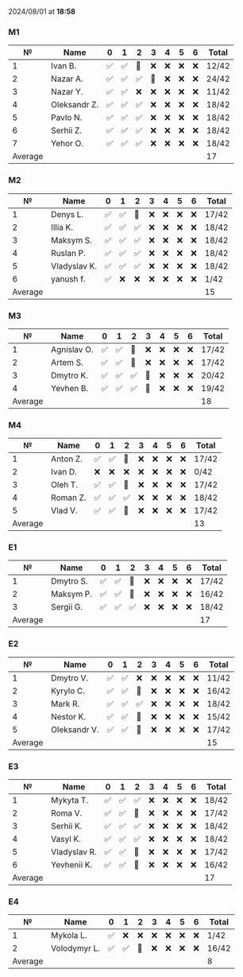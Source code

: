 2024/08/01 at **18:58**
### M1
|№|Name|0|1|2|3|4|5|6|Total|
|-----|-----|-----|-----|-----|-----|-----|-----|-----|-----|
|1|Ivan B.|✅|✅|🔄|❌|❌|❌|❌|12/42|
|2|Nazar A.|✅|✅|✅|🔄|❌|❌|❌|24/42|
|3|Nazar Y.|✅|✅|❌|❌|❌|❌|❌|11/42|
|4|Oleksandr Z.|✅|✅|✅|❌|❌|❌|❌|18/42|
|5|Pavlo N.|✅|✅|✅|❌|❌|❌|❌|18/42|
|6|Serhii Z.|✅|✅|✅|❌|❌|❌|❌|18/42|
|7|Yehor O.|✅|✅|✅|❌|❌|❌|❌|18/42|
|Average|||||||||17|
### M2
|№|Name|0|1|2|3|4|5|6|Total|
|-----|-----|-----|-----|-----|-----|-----|-----|-----|-----|
|1|Denys L.|✅|✅|🔄|❌|❌|❌|❌|17/42|
|2|Illia K.|✅|✅|✅|❌|❌|❌|❌|18/42|
|3|Maksym S.|✅|✅|✅|❌|❌|❌|❌|18/42|
|4|Ruslan P.|✅|✅|✅|❌|❌|❌|❌|18/42|
|5|Vladyslav K.|✅|✅|✅|❌|❌|❌|❌|18/42|
|6|yanush f.|✅|❌|❌|❌|❌|❌|❌|1/42|
|Average|||||||||15|
### M3
|№|Name|0|1|2|3|4|5|6|Total|
|-----|-----|-----|-----|-----|-----|-----|-----|-----|-----|
|1|Agnislav O.|✅|✅|🔄|❌|❌|❌|❌|17/42|
|2|Artem S.|✅|✅|🔄|❌|❌|❌|❌|17/42|
|3|Dmytro K.|✅|✅|✅|🔄|❌|❌|❌|20/42|
|4|Yevhen B.|✅|✅|✅|🔄|❌|❌|❌|19/42|
|Average|||||||||18|
### M4
|№|Name|0|1|2|3|4|5|6|Total|
|-----|-----|-----|-----|-----|-----|-----|-----|-----|-----|
|1|Anton Z.|✅|✅|🔄|❌|❌|❌|❌|17/42|
|2|Ivan D.|❌|❌|❌|❌|❌|❌|❌|0/42|
|3|Oleh T.|✅|✅|🔄|❌|❌|❌|❌|17/42|
|4|Roman Z.|✅|✅|✅|❌|❌|❌|❌|18/42|
|5|Vlad V.|✅|✅|🔄|❌|❌|❌|❌|17/42|
|Average|||||||||13|
### E1
|№|Name|0|1|2|3|4|5|6|Total|
|-----|-----|-----|-----|-----|-----|-----|-----|-----|-----|
|1|Dmytro S.|✅|✅|🔄|❌|❌|❌|❌|17/42|
|2|Maksym P.|✅|✅|🔄|❌|❌|❌|❌|16/42|
|3|Sergii G.|✅|✅|✅|❌|❌|❌|❌|18/42|
|Average|||||||||17|
### E2
|№|Name|0|1|2|3|4|5|6|Total|
|-----|-----|-----|-----|-----|-----|-----|-----|-----|-----|
|1|Dmytro V.|✅|✅|❌|❌|❌|❌|❌|11/42|
|2|Kyrylo C.|✅|✅|🔄|❌|❌|❌|❌|16/42|
|3|Mark R.|✅|✅|✅|❌|❌|❌|❌|18/42|
|4|Nestor K.|✅|✅|🔄|❌|❌|❌|❌|15/42|
|5|Oleksandr V.|✅|✅|🔄|❌|❌|❌|❌|17/42|
|Average|||||||||15|
### E3
|№|Name|0|1|2|3|4|5|6|Total|
|-----|-----|-----|-----|-----|-----|-----|-----|-----|-----|
|1|Mykyta T.|✅|✅|✅|❌|❌|❌|❌|18/42|
|2|Roma V.|✅|✅|🔄|❌|❌|❌|❌|17/42|
|3|Serhii K.|✅|✅|✅|❌|❌|❌|❌|18/42|
|4|Vasyl K.|✅|✅|✅|❌|❌|❌|❌|18/42|
|5|Vladyslav R.|✅|✅|🔄|❌|❌|❌|❌|17/42|
|6|Yevhenii K.|✅|✅|🔄|❌|❌|❌|❌|16/42|
|Average|||||||||17|
### E4
|№|Name|0|1|2|3|4|5|6|Total|
|-----|-----|-----|-----|-----|-----|-----|-----|-----|-----|
|1|Mykola L.|✅|❌|❌|❌|❌|❌|❌|1/42|
|2|Volodymyr L.|✅|✅|🔄|❌|❌|❌|❌|16/42|
|Average|||||||||8|
